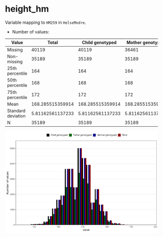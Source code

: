 # height_hm
Variable mapping to `HM259` in `HelseModre`.
- Number of values:

| Value | Total | Child genotyped | Mother genotyped | Father genotyped |
| ----- | ----- | --------------- | ---------------- | ---------------- |
| Missing | 40119 | 40119 | 36461 | 26064 |
| Non-missing | 35189 | 35189 | 35189 | 24020 |
| 25th percentile | 164 | 164 | 164 | 164 |
| 50th percentile | 168 | 168 | 168 | 168 |
| 75th percentile | 172 | 172 | 172 | 172 |
| Mean | 168.285515359914 | 168.285515359914 | 168.285515359914 | 168.35682764363 |
| Standard deviation | 5.81162561137233 | 5.81162561137233 | 5.81162561137233 | 5.8111495225047 |
| N | 35189 | 35189 | 35189 | 24020 |



![](height_hm_n.png)



